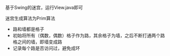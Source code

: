 基于Swing的迷宫，运行View.java即可

迷宫生成算法为Prim算法

- 路和墙都是格子
- 初始将所有（偶数，偶数）格子作为路，其余格子为墙，之后不断打通两个路格之间的墙，即墙变成路
- 记录每个路是否访问过，避免成环
